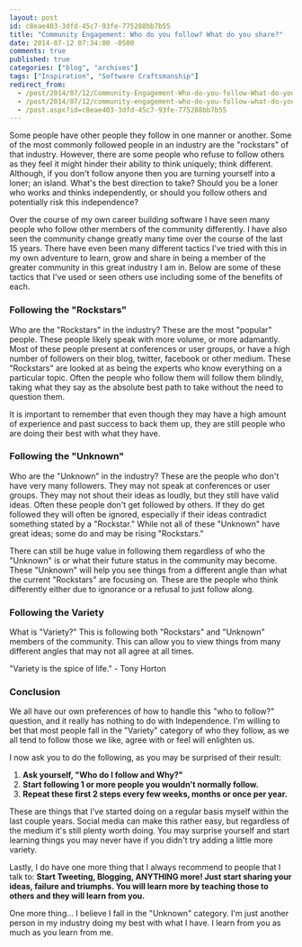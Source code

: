 ```yaml
---
layout: post
id: c8eae403-3dfd-45c7-93fe-775288bb7b55
title: "Community Engagement: Who do you follow? What do you share?"
date: 2014-07-12 07:34:00 -0500
comments: true
published: true
categories: ["blog", "archives"]
tags: ["Inspiration", "Software Craftsmanship"]
redirect_from: 
  - /post/2014/07/12/Community-Engagement-Who-do-you-follow-What-do-you-share
  - /post/2014/07/12/community-engagement-who-do-you-follow-what-do-you-share
  - /post.aspx?id=c8eae403-3dfd-45c7-93fe-775288bb7b55
---
```

<!-- more -->
<p>Some people have other people they follow in one manner or another. Some of the most commonly followed people in an industry are the "rockstars" of that industry. However, there are some people who refuse to follow others as they feel it might hinder their ability to think uniquely; think different. Although, if you don't follow anyone then you are turning yourself into a loner; an island. What's the best direction to take? Should you be a loner who works and thinks independently, or should you follow others and potentially risk this independence?</p>
<p>Over the course of my own career building software I have seen many people who follow other members of the community differently. I have also seen the community change greatly many time over the course of the last 15 years. There have even been many different tactics I've tried with this in my own adventure to learn, grow and share in being a member of the greater community in this great industry I am in. Below are some of these tactics that I've used or seen others use including some of the benefits of each.</p>
<h3><strong>Following the "Rockstars"</strong></h3>
<p>Who are the "Rockstars" in the industry? These are the most "popular" people. These people likely speak with more volume, or more adamantly. Most of these people present at conferences or user groups, or have a high number of followers on their blog, twitter, facebook or other medium. These "Rockstars" are looked at as being the experts who know everything on a particular topic. Often the people who follow them will follow them blindly, taking what they say as the absolute best path to take without the need to question them.</p>
<p>It is important to remember that even though they may have a high amount of experience and past success to back them up, they are still people who are doing their best with what they have.</p>
<h3><strong>Following the "Unknown"</strong></h3>
<p>Who are the "Unknown" in the industry? These are the people who don't have very many followers. They may not speak at conferences or user groups. They may not shout their ideas as loudly, but they still have valid ideas. Often these people don't get followed by others. If they do get followed they will often be ignored, especially if their ideas contradict something stated by a "Rockstar." While not all of these "Unknown" have great ideas; some do and may be rising "Rockstars."</p>
<p>There can still be huge value in following them regardless of who the "Unknown" is or what their future status in the community may become. These "Unknown" will help you see things from a different angle than what the current "Rockstars" are focusing on. These are the people who think differently either due to ignorance or a refusal to just follow along.</p>
<h3><strong>Following the Variety</strong></h3>
<p>What is "Variety?" This is following both "Rockstars" and "Unknown" members of the community. This can allow you to view things from many different angles that may not all agree at all times.</p>
<p>"Variety is the spice of life." - Tony Horton</p>
<h3>Conclusion</h3>
<p>We all have our own preferences of how to handle this "who to follow?" question, and it really has nothing to do with Independence. I'm willing to bet that most people fall in the "Variety" category of who they follow, as we all tend to follow those we like, agree with or feel will enlighten us.</p>
<p>I now ask you to do the following, as you may be surprised of their result:</p>
<ol>
<li><strong>Ask yourself, "Who do I follow and Why?"</strong></li>
<li><strong>Start following 1 or more people you wouldn't normally follow.</strong></li>
<li><strong>Repeat these first 2 steps every few weeks, months or once per year.</strong></li>
</ol>
<p>These are things that I've started doing on a regular basis myself within the last couple years. Social media can make this rather easy, but regardless of the medium it's still plenty worth doing. You may surprise yourself and start learning things you may never have if you didn't try adding a little more variety.</p>
<p>Lastly, I do have one more thing that I always recommend to people that I talk to: <strong>Start Tweeting, Blogging, ANYTHING more! Just start sharing your ideas, failure and triumphs. You will learn more by teaching those to others and they will learn from you.</strong></p>
<p>One more thing... I believe I fall in the "Unknown" category. I'm just another person in my industry doing my best with what I have. I learn from you as much as you learn from me.</p>
